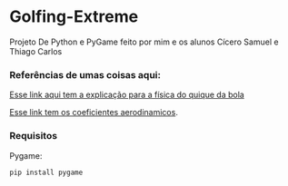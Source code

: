 # Golfing-Extreme
Projeto De Python e PyGame feito por mim e os alunos Cícero Samuel e Thiago Carlos 

### Referências de umas coisas aqui:

[Esse link aqui tem a explicação para a física do quique da bola](https://www.real-world-physics-problems.com/bouncing-ball-physics.html#:~:text=The%20physics%20of%20a%20bouncing,particularly%20interesting%20for%20certain%20cases.&text=This%20friction%20force%20is%20generated,ball%20and%20surface%2C%20during%20impact.)

[Esse link tem os coeficientes aerodinamicos](https://pt.wikipedia.org/wiki/Coeficiente_de_resist%C3%AAncia_aerodin%C3%A2mica).

### Requisitos

Pygame:
```python
pip install pygame
```
